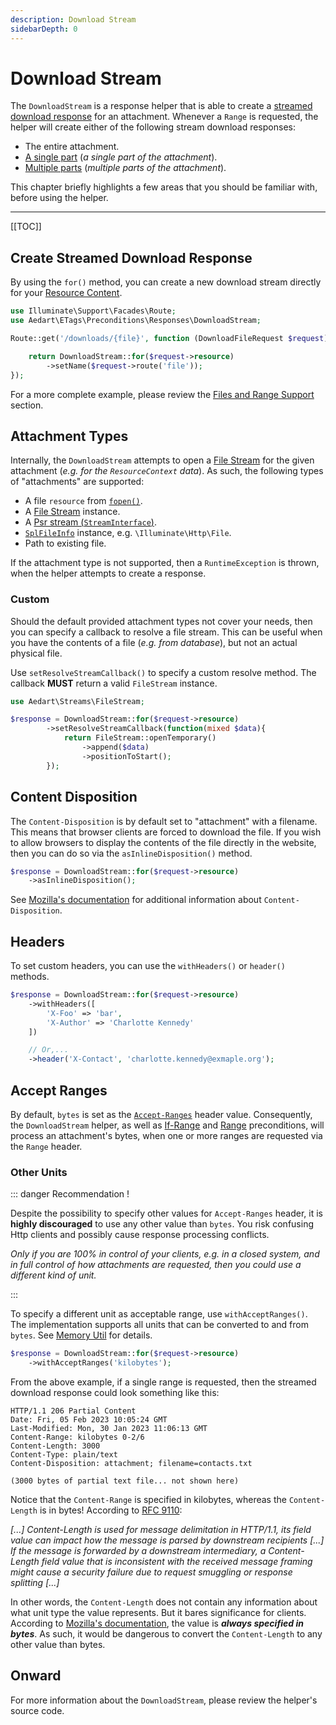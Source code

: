 ```yaml
---
description: Download Stream
sidebarDepth: 0
---
```


# Download Stream

The `DownloadStream` is a response helper that is able to create a [streamed download response](https://laravel.com/docs/9.x/responses#streamed-downloads) for an attachment.
Whenever a `Range` is requested, the helper will create either of the following stream download responses:

- The entire attachment.
- [A single part](https://httpwg.org/specs/rfc9110.html#partial.single) (_a single part of the attachment_).
- [Multiple parts](https://httpwg.org/specs/rfc9110.html#partial.multipart) (_multiple parts of the attachment_).

This chapter briefly highlights a few areas that you should be familiar with, before using the helper.  

---

[[TOC]]

## Create Streamed Download Response

By using the `for()` method, you can create a new download stream directly for your [Resource Content](./resource-context.md).

```php
use Illuminate\Support\Facades\Route;
use Aedart\ETags\Preconditions\Responses\DownloadStream;

Route::get('/downloads/{file}', function (DownloadFileRequest $request) {

    return DownloadStream::for($request->resource)
        ->setName($request->route('file'));
});
```

For a more complete example, please review the [Files and Range Support](./resource-context.md#files-and-range-support) section.

## Attachment Types

Internally, the `DownloadStream` attempts to open a [File Stream](../../streams/README.md) for the given attachment (_e.g. for the `ResourceContext` data_).
As such, the following types of "attachments" are supported:

* A file `resource` from [`fopen()`](https://www.php.net/manual/en/function.fopen).
* A [File Stream](../../streams/README.md) instance.
* A [Psr stream (`StreamInterface`)](https://www.php-fig.org/psr/psr-7/#34-psrhttpmessagestreaminterface).
* [`SplFileInfo`](https://www.php.net/manual/en/class.splfileinfo) instance, e.g. `\Illuminate\Http\File`.
* Path to existing file.

If the attachment type is not supported, then a `RuntimeException` is thrown, when the helper attempts to create a response.

### Custom

Should the default provided attachment types not cover your needs, then you can specify a callback to resolve a file stream.
This can be useful when you have the contents of a file (_e.g. from database_), but not an actual physical file. 

Use `setResolveStreamCallback()` to specify a custom resolve method. The callback **MUST** return a valid `FileStream` instance.

```php
use Aedart\Streams\FileStream;

$response = DownloadStream::for($request->resource)
        ->setResolveStreamCallback(function(mixed $data){
            return FileStream::openTemporary()
                ->append($data)
                ->positionToStart();
        });
```

## Content Disposition

The `Content-Disposition` is by default set to "attachment" with a filename. This means that browser clients are forced to download the file. 
If you wish to allow browsers to display the contents of the file directly in the website, then you can do so via the `asInlineDisposition()` method. 

```php
$response = DownloadStream::for($request->resource)
    ->asInlineDisposition();
```

See [Mozilla's documentation](https://developer.mozilla.org/en-US/docs/Web/HTTP/Headers/Content-Disposition) for additional information about `Content-Disposition`.

## Headers

To set custom headers, you can use the `withHeaders()` or `header()` methods.

```php
$response = DownloadStream::for($request->resource)
    ->withHeaders([
        'X-Foo' => 'bar',
        'X-Author' => 'Charlotte Kennedy'
    ])

    // Or,...
    ->header('X-Contact', 'charlotte.kennedy@exmaple.org');
```

## Accept Ranges

By default, `bytes` is set as the [`Accept-Ranges`](https://httpwg.org/specs/rfc9110.html#field.accept-ranges) header value.
Consequently, the `DownloadStream` helper, as well as [If-Range](./rfc9110/if-range.md) and [Range](./extensions/range.md) preconditions, will process an attachment's bytes, when one or more ranges are requested via the `Range` header.

### Other Units

::: danger Recommendation !

Despite the possibility to specify other values for `Accept-Ranges` header, it is **highly discouraged** to use any other value than `bytes`.
You risk confusing Http clients and possibly cause response processing conflicts.

_Only if you are 100% in control of your clients, e.g. in a closed system, and in full control of how attachments are requested, then you could use a different kind of unit._

:::

To specify a different unit as acceptable range, use `withAcceptRanges()`.
The implementation supports all units that can be converted to and from `bytes`.
See [Memory Util](../../utils/memory.md) for details.

```php
$response = DownloadStream::for($request->resource)
    ->withAcceptRanges('kilobytes');
```

From the above example, if a single range is requested, then the streamed download response could look something like this:

```{4,5}
HTTP/1.1 206 Partial Content
Date: Fri, 05 Feb 2023 10:05:24 GMT
Last-Modified: Mon, 30 Jan 2023 11:06:13 GMT
Content-Range: kilobytes 0-2/6
Content-Length: 3000
Content-Type: plain/text
Content-Disposition: attachment; filename=contacts.txt

(3000 bytes of partial text file... not shown here)
```

Notice that the `Content-Range` is specified in kilobytes, whereas the `Content-Length` is in bytes!
According to [RFC 9110](https://httpwg.org/specs/rfc9110.html#field.content-length):

_[...] Content-Length is used for message delimitation in HTTP/1.1, its field value can impact how the message is parsed by downstream recipients [...]
If the message is forwarded by a downstream intermediary, a Content-Length field value that is inconsistent with the received message framing might cause a security failure due to request smuggling or response splitting [...]_

In other words, the `Content-Length` does not contain any information about what unit type the value represents.
But it bares significance for clients.
According to [Mozilla's documentation](https://developer.mozilla.org/en-US/docs/Web/HTTP/Headers/Content-Length), the value is **_always specified in bytes_**. 
As such, it would be dangerous to convert the `Content-Length` to any other value than bytes.

## Onward

For more information about the `DownloadStream`, please review the helper's source code.

